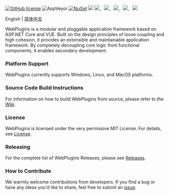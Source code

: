 [![GitHub license](https://camo.githubusercontent.com/5eaf3ed8a7e8ccb15c21d967b8635ac79e8b1865da3a5ccf78d2572a3e10738a/68747470733a2f2f696d672e736869656c64732e696f2f6769746875622f6c6963656e73652f646f746e65742f6173706e6574636f72653f636f6c6f723d253233306230267374796c653d666c61742d737175617265)](https://github.com/ganweisoft/IoTCenterWebAPi/blob/main/LICENSE) ![AppVeyor](https://ci.appveyor.com/api/projects/status/v8gfh6pe2u2laqoa?svg=true) [![NuGet](https://img.shields.io/nuget/v/IoTCenterHost.Core.Abstraction.svg)](https://www.nuget.org/packages/IoTCenterHost.Core.Abstraction/) ![](https://img.shields.io/badge/join-discord-infomational)
 <a href="https://v2.vuejs.org/" target="__blank" style="margin-right:10px;">
   <img src='https://img.shields.io/badge/Vue-3.5.13-%2394c20c?labelColor=#94c20c' />
 </a>
 <a href="https://www.webpackjs.com/" target="__blank" style="margin-right:10px;">
   <img src='https://img.shields.io/badge/vite-4.5.5-%234ec428?labelColor=#5a5a5a' />
 </a>
<a href="https://www.axios-http.cn/docs/intro" target="__blank" style="margin-right:10px;">
   <img src='https://img.shields.io/badge/Axios-1.7.9-%2397c424?labelColor=#5a5a5a' />
 </a>
<a href="https://next.router.vuejs.org/" target="__blank" style="margin-right:10px;">
    <img src='https://img.shields.io/badge/vueRouter-4.5.0-%23d6604a?labelColor=#5a5a5a' />
 </a>
 <a href="https://element.eleme.io/#/zh-CN" target="__blank" style="margin-right:10px;">
 <img src='https://img.shields.io/badge/ElementUI-2.9.1-%23097abb?labelColor=#5a5a5a' />
 </a>

English | [简体中文](README-CN.md)

WebPlugins is a modular and pluggable application framework based on ASP.NET Core and VUE. Built on the design principles of loose coupling and high cohesion, it provides an extensible and maintainable application framework. By completely decoupling core logic from functional components, it enables secondary development.

### Platform Support  
WebPlugins currently supports Windows, Linux, and MacOS platforms.


### Source Code Build Instructions  
For information on how to build WebPlugins from source, please refer to the [Wiki](https://github.com/ganweisoft/WebPlugins/wiki).


### License  
WebPlugins is licensed under the very permissive MIT License. For details, see [License](https://github.com/ganweisoft/WebPlugins/blob/main/LICENSE).

### Releasing  
For the complete list of WebPlugins Releases, please see [Releases](https://github.com/ganweisoft/IoTCenterWebAPi/releases).

### How to Contribute  
We warmly welcome contributions from developers. If you find a bug or have any ideas you'd like to share, feel free to submit an [issue](https://github.com/ganweisoft/WebPlugins/blob/main/CONTRIBUTING.md).
